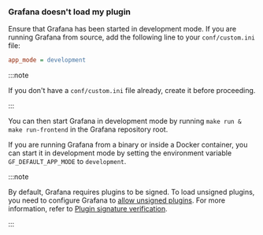 ### Grafana doesn't load my plugin

Ensure that Grafana has been started in development mode. If you are running Grafana from source, add the following line to your `conf/custom.ini` file:

```ini
app_mode = development
```

:::note

If you don't have a `conf/custom.ini` file already, create it before proceeding.

:::

You can then start Grafana in development mode by running `make run & make run-frontend` in the Grafana repository root.

If you are running Grafana from a binary or inside a Docker container, you can start it in development mode by setting the environment variable `GF_DEFAULT_APP_MODE` to `development`.

:::note

By default, Grafana requires plugins to be signed. To load unsigned plugins, you need to configure Grafana to [allow unsigned plugins](https://grafana.com/docs/grafana/latest/administration/plugin-management/#allow-unsigned-plugins). For more information, refer to [Plugin signature verification](https://grafana.com/docs/grafana/latest/administration/plugin-management/#backend-plugins).

:::
